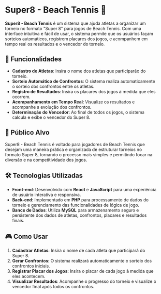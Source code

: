 # Super8 - Beach Tennis 🎾

**Super8 - Beach Tennis** é um sistema que ajuda atletas a organizar um torneio no formato "Super 8" para jogos de Beach Tennis. Com uma interface intuitiva e fácil de usar, o sistema permite que os usuários façam sorteios automáticos, registrem placares dos jogos, e acompanhem em tempo real os resultados e o vencedor do torneio.

## 🚀 Funcionalidades

- **Cadastro de Atletas**: Insira o nome dos atletas que participarão do torneio.
- **Sorteio Automático de Confrontos**: O sistema realiza automaticamente o sorteio dos confrontos entre os atletas.
- **Registro de Resultados**: Insira os placares dos jogos à medida que eles ocorrem.
- **Acompanhamento em Tempo Real**: Visualize os resultados e acompanhe a evolução dos confrontos.
- **Determinação do Vencedor**: Ao final de todos os jogos, o sistema calcula e exibe o vencedor do Super 8.

## 🎯 Público Alvo

Super8 - Beach Tennis é voltado para jogadores de Beach Tennis que desejam uma maneira prática e organizada de estruturar torneios no formato Super 8, tornando o processo mais simples e permitindo focar na diversão e na competitividade dos jogos.

## 🛠 Tecnologias Utilizadas

- **Front-end**: Desenvolvido com **React** e **JavaScript** para uma experiência de usuário interativa e responsiva.
- **Back-end**: Implementado em **PHP** para processamento de dados do torneio e gerenciamento das funcionalidades de lógica de jogo.
- **Banco de Dados**: Utiliza **MySQL** para armazenamento seguro e persistente dos dados de atletas, confrontos, placares e resultados finais.

## 🎮 Como Usar

1. **Cadastrar Atletas**: Insira o nome de cada atleta que participará do Super 8.
2. **Gerar Confrontos**: O sistema realizará automaticamente o sorteio dos confrontos iniciais.
3. **Registrar Placar dos Jogos**: Insira o placar de cada jogo à medida que eles acontecem.
4. **Visualizar Resultados**: Acompanhe o progresso do torneio e visualize o vencedor final após todos os confrontos.

